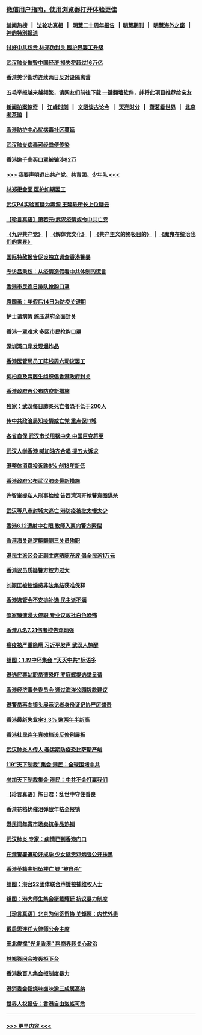 ### [微信用户指南，使用浏览器打开体验更佳](https://github.com/gfw-breaker/banned-news1/blob/master/indexes/wechat-guide.md?t=0)
#### [禁闻热榜](热点新闻.md?t=0)  &nbsp;&nbsp;|&nbsp;&nbsp; [法轮功真相](https://github.com/gfw-breaker/truth/blob/master/README.md?t=0) &nbsp;&nbsp;|&nbsp;&nbsp; [明慧二十周年报告](https://github.com/gfw-breaker/mh-reports/blob/master/README.md?t=0) &nbsp;&nbsp;|&nbsp;&nbsp;[明慧期刊](https://github.com/gfw-breaker/mh-qikan) &nbsp;&nbsp;|&nbsp;&nbsp; [明慧海外之窗](https://github.com/gfw-breaker/mh-news/blob/master/README.md?t=0) &nbsp;&nbsp;|&nbsp;&nbsp; [神韵特别报道](https://github.com/gfw-breaker/mh-news/blob/master/shenyun.md?t=0)
#### [讨好中共权贵 林郑伪封关 医护界罢工升级](../pages/nsc415/n11842359.md?t=02040944) 
#### [武汉肺炎摧毁中国经济 损失将超过16万亿](../pages/nsc415/n11839723.md?t=02040944) 
#### [香港美孚街坊连续两日反对设隔离营](../pages/nsc415/n11839962.md?t=02040944) 
#### 五毛举报越来越频繁，请网友们前往下载 [一键翻墙软件](https://github.com/gfw-breaker/ssr-accounts)，并将此项目推荐给亲友
#### [新闻拍案惊奇](https://github.com/gfw-breaker/banned-news1/blob/master/pages/link4.md) &nbsp;&nbsp;|&nbsp;&nbsp; [江峰时刻](https://github.com/gfw-breaker/banned-news1/blob/master/pages/link4.md) &nbsp;&nbsp;|&nbsp;&nbsp; [文昭谈古论今](https://github.com/gfw-breaker/banned-news1/blob/master/pages/link4.md) &nbsp;&nbsp;|&nbsp;&nbsp; [天亮时分](https://github.com/gfw-breaker/banned-news1/blob/master/pages/link4.md) &nbsp;&nbsp;|&nbsp;&nbsp; [萧茗看世界](https://github.com/gfw-breaker/banned-news1/blob/master/pages/link4.md) &nbsp;&nbsp;|&nbsp;&nbsp; [北京老茶馆](https://github.com/gfw-breaker/banned-news1/blob/master/pages/link4.md) &nbsp;&nbsp;|&nbsp;&nbsp; 
#### [香港防护中心忧病毒社区蔓延](../pages/nsc415/n11839933.md?t=02040944) 
#### [武汉肺炎病毒可经粪便传染](../pages/nsc415/n11839939.md?t=02040944) 
#### [香港逾千宗买口罩被骗涉82万](../pages/nsc415/n11839914.md?t=02040944) 
#### [>>> 我要声明退出共产党、共青团、少年队 <<<](https://github.com/begood0513/goodnews/blob/master/quit/letter.md) 
#### [林郑拒会面 医护如期罢工](../pages/nsc415/n11839892.md?t=02040944) 
#### [武汉P4实验室疑为毒源 王延轶所长上位疑云](../pages/nsc415/n11835543.md?t=02040944) 
#### [【珍言真语】萧若元:武汉疫情或令中共亡党](../pages/nsc415/n11829394.md?t=02040944) 
#### [《九评共产党》](https://github.com/begood0513/9ping.md/blob/master/README.md) &nbsp;|&nbsp; [《解体党文化》](../../../../jtdwh.md/blob/master/README.md)  &nbsp;|&nbsp; [《共产主义的终极目的》](../../../../gczydzjmd.md/blob/master/README.md) &nbsp;|&nbsp; [《魔鬼在统治我们的世界》](../../../../mgztzwmdsj.md/blob/master/README.md) 
#### [国际特赦报告促设独立调查香港警暴](../pages/nsc415/n11833845.md?t=02040944) 
#### [专访吕秉权：从疫情造假看中共体制的谎言](../pages/nsc415/n11833813.md?t=02040944) 
#### [香港市民连日排队抢购口罩](../pages/nsc415/n11833794.md?t=02040944) 
#### [袁国勇：年假后14日为防疫关键期](../pages/nsc415/n11831088.md?t=02040944) 
#### [护士请病假 施压港府全面封关](../pages/nsc415/n11831030.md?t=02040944) 
#### [香港一罩难求 多区市民抢购口罩](../pages/nsc415/n11831002.md?t=02040944) 
#### [深圳湾口岸发现爆炸品](../pages/nsc415/n11828802.md?t=02040944) 
#### [香港医管局员工阵线周六动议罢工](../pages/nsc415/n11828762.md?t=02040944) 
#### [何柏良及两医生组织倡香港政府封关](../pages/nsc415/n11828749.md?t=02040944) 
#### [香港政府再公布防疫新措施](../pages/nsc415/n11828716.md?t=02040944) 
#### [独家：武汉每日肺炎死亡者恐不低于200人](../pages/nsc415/n11828240.md?t=02040944) 
#### [传中共政治局知疫情或亡党 重点保11城](../pages/nsc415/n11828145.md?t=02040944) 
#### [各省自保 武汉市长甩锅中央 中国巨变将至](../pages/nsc415/n11828021.md?t=02040944) 
#### [武汉人学香港 喊加油齐合唱 提五大诉求](../pages/nsc415/n11827046.md?t=02040944) 
#### [港整体消费投诉跌6% 创18年新低](../pages/nsc415/n11817280.md?t=02040944) 
#### [香港政府公布武汉肺炎最新措施](../pages/nsc415/n11817152.md?t=02040944) 
#### [许智峯提私人刑事检控 告西湾河开枪警意图谋杀](../pages/nsc415/n11817132.md?t=02040944) 
#### [武汉等八市封城大逃亡 港防疫被批太慢太少](../pages/nsc415/n11817058.md?t=02040944) 
#### [香港6.12遭射中右眼 教师入禀向警方索偿](../pages/nsc415/n11814678.md?t=02040944) 
#### [香港海关巡逻艇翻侧三关员殉职](../pages/nsc415/n11814604.md?t=02040944) 
#### [港民主派区会正副主席晤陈茂波 倡全民派1万元](../pages/nsc415/n11814582.md?t=02040944) 
#### [香港议员质疑警方权力过大](../pages/nsc415/n11814560.md?t=02040944) 
#### [刘颕匡被控煽惑非法集结获准保释](../pages/nsc415/n11811727.md?t=02040944) 
#### [香港选管会不安排补选 民主派不满](../pages/nsc415/n11811691.md?t=02040944) 
#### [邵家臻遭浸大停职 专业议政批白色恐怖](../pages/nsc415/n11811670.md?t=02040944) 
#### [香港八名7.21伤者控告邓炳强](../pages/nsc415/n11811623.md?t=02040944) 
#### [瘟疫被严重隐瞒 习近平发声 武汉人惊醒](../pages/nsc415/n11811186.md?t=02040944) 
#### [组图：1.19中环集会 “天灭中共”标语多](../pages/nsc415/n11809514.md?t=02040944) 
#### [港选民票站职员遭恐吓 罗庭辉提选举呈请](../pages/nsc415/n11808914.md?t=02040944) 
#### [香港经济事务委员会 通过海洋公园拨款建议](../pages/nsc415/n11808906.md?t=02040944) 
#### [港警员再向镜头展示记者身份证记协严厉谴责](../pages/nsc415/n11808888.md?t=02040944) 
#### [香港最新失业率3.3% 逾两年半新高](../pages/nsc415/n11808887.md?t=02040944) 
#### [香港社民连年宵摊档设反修例展板](../pages/nsc415/n11808857.md?t=02040944) 
#### [武汉肺炎人传人 春运期防疫恐比萨斯严峻](../pages/nsc415/n11808739.md?t=02040944) 
#### [119“天下制裁”集会 港民：全球围堵中共](../pages/nsc415/n11806318.md?t=02040944) 
#### [参加天下制裁集会 港民：中共不会打赢我们](../pages/nsc415/n11806596.md?t=02040944) 
#### [【珍言真语】陈日君：乱世中守住善良](../pages/nsc415/n11806247.md?t=02040944) 
#### [香港花档忧催泪弹致年桔全报销](../pages/nsc415/n11806130.md?t=02040944) 
#### [港民间年宵市场卖抗争品热销](../pages/nsc415/n11806073.md?t=02040944) 
#### [武汉肺炎 专家：病情已到香港门口](../pages/nsc415/n11806020.md?t=02040944) 
#### [在港警署遭轮奸成孕 少女谴责邓炳强公开抹黑](../pages/nsc415/n11805981.md?t=02040944) 
#### [香港英籍夫妇坠楼亡 疑“被自杀”](../pages/nsc415/n11805937.md?t=02040944) 
#### [组图：港台22团体联合声援被捕维权人士](../pages/nsc415/n11801834.md?t=02040944) 
#### [组图：港大师生集会挺戴耀廷 抗议暴力制度](../pages/nsc415/n11799298.md?t=02040944) 
#### [【珍言真语】北京为何签贸协 关焯照：内忧外患](../pages/nsc415/n11799790.md?t=02040944) 
#### [戴启思连任大律师公会主席](../pages/nsc415/n11799306.md?t=02040944) 
#### [田北俊撑“光复香港” 料商界转关心政治](../pages/nsc415/n11799287.md?t=02040944) 
#### [林郑答问会挨轰拒下台](../pages/nsc415/n11799261.md?t=02040944) 
#### [香港数百人集会拒制度暴力](../pages/nsc415/n11796941.md?t=02040944) 
#### [港消委会指烧味卤味逾三成属高纳](../pages/nsc415/n11796815.md?t=02040944) 
#### [世界人权报告：香港自由岌岌可危](../pages/nsc415/n11796873.md?t=02040944) 

----
#### [ >>> 更早内容 <<< ](../indexes/nsc415-earlier.md)
